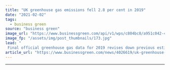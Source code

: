 ```yaml
---
title: "UK greenhouse gas emissions fell 2.8 per cent in 2019"
date: "2021-02-02"
tags: 
  - business green
source: "business green"
image_url: "https://www.businessgreen.com/api/v1/wps/c804bc8/a951c042-496a-4f77-a5f5-fd5b623dc7f3/2/iStock-930989368-road-traffic-uk-185x114.jpg"
image_fp: "/assets/img/post_thumbnails/173.jpg"
lead: "
 Final official greenhouse gas data for 2019 revises down previous estimates slightly, with road transport still the UK's biggest emitter ..."
article_url: "https://www.businessgreen.com/news/4026619/uk-greenhouse-gas-emissions-fell-cent-2019"
---
```


---
